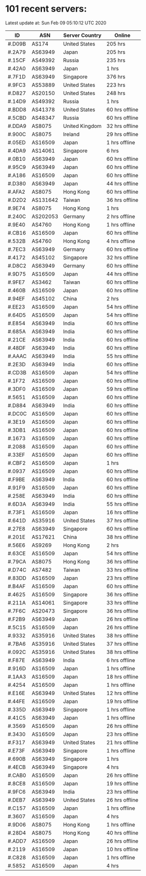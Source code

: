 # 101 recent servers:

Latest update at: Sun Feb 09 05:10:12 UTC 2020

| ID | ASN | Server Country | Online |
| -- | --- | -------------- | ------ |
| #.D09B | AS174 | United States | 205 hrs |
| #.2A79 | AS63949 | Japan | 205 hrs |
| #.15CF | AS49392 | Russia | 235 hrs |
| #.42A0 | AS63949 | Japan | 1 hrs |
| #.7F1D | AS63949 | Singapore | 376 hrs |
| #.9FC3 | AS53889 | United States | 223 hrs |
| #.D827 | AS20150 | United States | 248 hrs |
| #.14D9 | AS49392 | Russia | 1 hrs |
| #.BDD8 | AS41378 | United States | 60 hrs offline |
| #.5CBD | AS48347 | Russia | 60 hrs offline |
| #.DDA9 | AS8075 | United Kingdom | 32 hrs offline |
| #.900C | AS8075 | Ireland | 29 hrs offline |
| #.05ED | AS16509 | Japan | 1 hrs offline |
| #.4DA9 | AS14061 | Singapore | 6 hrs |
| #.0B10 | AS63949 | Japan | 60 hrs offline |
| #.95C9 | AS63949 | Japan | 60 hrs offline |
| #.A186 | AS16509 | Japan | 60 hrs offline |
| #.D380 | AS63949 | Japan | 44 hrs offline |
| #.AFA2 | AS8075 | Hong Kong | 60 hrs offline |
| #.D2D2 | AS131642 | Taiwan | 36 hrs offline |
| #.9E74 | AS8075 | Hong Kong | 1 hrs |
| #.240C | AS202053 | Germany | 2 hrs offline |
| #.9E40 | AS4760 | Hong Kong | 1 hrs offline |
| #.CB16 | AS16509 | Japan | 60 hrs offline |
| #.532B | AS4760 | Hong Kong | 4 hrs offline |
| #.7EC3 | AS63949 | Germany | 60 hrs offline |
| #.4172 | AS45102 | Singapore | 32 hrs offline |
| #.D8C2 | AS63949 | Germany | 60 hrs offline |
| #.9D75 | AS16509 | Japan | 44 hrs offline |
| #.9FE7 | AS3462 | Taiwan | 60 hrs offline |
| #.460B | AS16509 | Japan | 60 hrs offline |
| #.94EF | AS45102 | China | 2 hrs |
| #.EE23 | AS16509 | Japan | 54 hrs offline |
| #.64D5 | AS16509 | Japan | 54 hrs offline |
| #.E854 | AS63949 | India | 60 hrs offline |
| #.685A | AS63949 | India | 60 hrs offline |
| #.21CE | AS63949 | India | 60 hrs offline |
| #.48DF | AS63949 | India | 60 hrs offline |
| #.AAAC | AS63949 | India | 55 hrs offline |
| #.2E3D | AS63949 | India | 60 hrs offline |
| #.CD3B | AS16509 | Japan | 54 hrs offline |
| #.1F72 | AS16509 | Japan | 60 hrs offline |
| #.3DF0 | AS16509 | Japan | 59 hrs offline |
| #.5651 | AS16509 | Japan | 60 hrs offline |
| #.D884 | AS63949 | India | 60 hrs offline |
| #.DC0C | AS16509 | Japan | 60 hrs offline |
| #.3E19 | AS16509 | Japan | 60 hrs offline |
| #.3DB1 | AS16509 | Japan | 60 hrs offline |
| #.1673 | AS16509 | Japan | 60 hrs offline |
| #.2088 | AS16509 | Japan | 60 hrs offline |
| #.33EF | AS16509 | Japan | 60 hrs offline |
| #.CBF2 | AS16509 | Japan | 1 hrs |
| #.0937 | AS16509 | Japan | 60 hrs offline |
| #.F9BE | AS63949 | India | 60 hrs offline |
| #.91F9 | AS16509 | Japan | 60 hrs offline |
| #.258E | AS63949 | India | 60 hrs offline |
| #.6D3A | AS63949 | India | 55 hrs offline |
| #.73F1 | AS16509 | Japan | 16 hrs offline |
| #.641D | AS35916 | United States | 37 hrs offline |
| #.27E8 | AS63949 | Singapore | 60 hrs offline |
| #.201E | AS17621 | China | 38 hrs offline |
| #.56E6 | AS9269 | Hong Kong | 2 hrs |
| #.63CE | AS16509 | Japan | 54 hrs offline |
| #.79CA | AS8075 | Hong Kong | 36 hrs offline |
| #.D74C | AS7482 | Taiwan | 33 hrs offline |
| #.83DD | AS16509 | Japan | 23 hrs offline |
| #.B4AF | AS16509 | Japan | 60 hrs offline |
| #.4625 | AS16509 | Singapore | 36 hrs offline |
| #.211A | AS14061 | Singapore | 33 hrs offline |
| #.7F6C | AS20473 | Singapore | 36 hrs offline |
| #.F2B9 | AS63949 | Japan | 26 hrs offline |
| #.5C15 | AS16509 | Japan | 26 hrs offline |
| #.9332 | AS35916 | United States | 38 hrs offline |
| #.7BA6 | AS35916 | United States | 37 hrs offline |
| #.092C | AS35916 | United States | 38 hrs offline |
| #.F87E | AS63949 | India | 6 hrs offline |
| #.916D | AS16509 | Japan | 1 hrs offline |
| #.1AA3 | AS16509 | Japan | 18 hrs offline |
| #.4254 | AS16509 | Japan | 1 hrs offline |
| #.E16E | AS63949 | United States | 12 hrs offline |
| #.44FE | AS16509 | Japan | 19 hrs offline |
| #.335D | AS63949 | Singapore | 1 hrs offline |
| #.41C5 | AS63949 | Japan | 1 hrs offline |
| #.3569 | AS16509 | Japan | 26 hrs offline |
| #.3430 | AS16509 | Japan | 23 hrs offline |
| #.F317 | AS63949 | United States | 21 hrs offline |
| #.E73F | AS63949 | Singapore | 1 hrs offline |
| #.690B | AS63949 | Singapore | 1 hrs |
| #.4ECB | AS63949 | Singapore | 4 hrs |
| #.CAB0 | AS16509 | Japan | 26 hrs offline |
| #.8CE8 | AS16509 | Japan | 19 hrs offline |
| #.9FC6 | AS63949 | India | 23 hrs offline |
| #.DEB7 | AS63949 | United States | 26 hrs offline |
| #.C157 | AS16509 | Japan | 1 hrs offline |
| #.3607 | AS16509 | Japan | 4 hrs |
| #.9D06 | AS8075 | Hong Kong | 1 hrs offline |
| #.28D4 | AS8075 | Hong Kong | 40 hrs offline |
| #.ADD7 | AS16509 | Japan | 26 hrs offline |
| #.2119 | AS16509 | Japan | 10 hrs offline |
| #.C828 | AS16509 | Japan | 1 hrs offline |
| #.5852 | AS16509 | Japan | 4 hrs |

